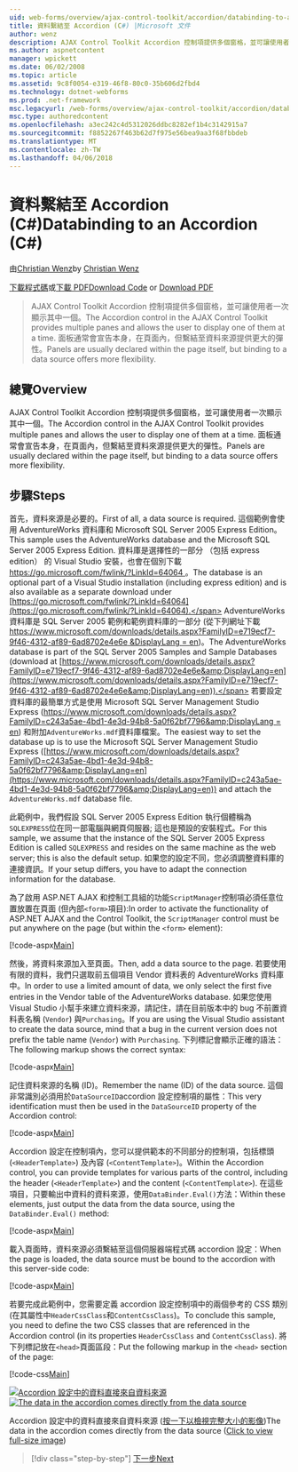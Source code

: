 ```yaml
---
uid: web-forms/overview/ajax-control-toolkit/accordion/databinding-to-an-accordion-cs
title: 資料繫結至 Accordion (C#) |Microsoft 文件
author: wenz
description: AJAX Control Toolkit Accordion 控制項提供多個窗格，並可讓使用者一次顯示其中一個。 面板通常會宣告 w...
ms.author: aspnetcontent
manager: wpickett
ms.date: 06/02/2008
ms.topic: article
ms.assetid: 9c8f0054-e319-46f8-80c0-35b606d2fbd4
ms.technology: dotnet-webforms
ms.prod: .net-framework
msc.legacyurl: /web-forms/overview/ajax-control-toolkit/accordion/databinding-to-an-accordion-cs
msc.type: authoredcontent
ms.openlocfilehash: a3ec242c4d5312026ddbc8282ef1b4c3142915a7
ms.sourcegitcommit: f8852267f463b62d7f975e56bea9aa3f68fbbdeb
ms.translationtype: MT
ms.contentlocale: zh-TW
ms.lasthandoff: 04/06/2018
---
```

<a name="databinding-to-an-accordion-c"></a><span data-ttu-id="d92d0-104">資料繫結至 Accordion (C#)</span><span class="sxs-lookup"><span data-stu-id="d92d0-104">Databinding to an Accordion (C#)</span></span>
====================
<span data-ttu-id="d92d0-105">由[Christian Wenz](https://github.com/wenz)</span><span class="sxs-lookup"><span data-stu-id="d92d0-105">by [Christian Wenz](https://github.com/wenz)</span></span>

<span data-ttu-id="d92d0-106">[下載程式碼](http://download.microsoft.com/download/5/6/d/56d50cef-2011-4c8f-9891-7edc6dc57df9/Accordion1.cs.zip)或[下載 PDF](http://download.microsoft.com/download/6/7/1/6718d452-ff89-4d3f-a90e-c74ec2d636a3/accordion1CS.pdf)</span><span class="sxs-lookup"><span data-stu-id="d92d0-106">[Download Code](http://download.microsoft.com/download/5/6/d/56d50cef-2011-4c8f-9891-7edc6dc57df9/Accordion1.cs.zip) or [Download PDF](http://download.microsoft.com/download/6/7/1/6718d452-ff89-4d3f-a90e-c74ec2d636a3/accordion1CS.pdf)</span></span>

> <span data-ttu-id="d92d0-107">AJAX Control Toolkit Accordion 控制項提供多個窗格，並可讓使用者一次顯示其中一個。</span><span class="sxs-lookup"><span data-stu-id="d92d0-107">The Accordion control in the AJAX Control Toolkit provides multiple panes and allows the user to display one of them at a time.</span></span> <span data-ttu-id="d92d0-108">面板通常會宣告本身，在頁面內，但繫結至資料來源提供更大的彈性。</span><span class="sxs-lookup"><span data-stu-id="d92d0-108">Panels are usually declared within the page itself, but binding to a data source offers more flexibility.</span></span>


## <a name="overview"></a><span data-ttu-id="d92d0-109">總覽</span><span class="sxs-lookup"><span data-stu-id="d92d0-109">Overview</span></span>

<span data-ttu-id="d92d0-110">AJAX Control Toolkit Accordion 控制項提供多個窗格，並可讓使用者一次顯示其中一個。</span><span class="sxs-lookup"><span data-stu-id="d92d0-110">The Accordion control in the AJAX Control Toolkit provides multiple panes and allows the user to display one of them at a time.</span></span> <span data-ttu-id="d92d0-111">面板通常會宣告本身，在頁面內，但繫結至資料來源提供更大的彈性。</span><span class="sxs-lookup"><span data-stu-id="d92d0-111">Panels are usually declared within the page itself, but binding to a data source offers more flexibility.</span></span>

## <a name="steps"></a><span data-ttu-id="d92d0-112">步驟</span><span class="sxs-lookup"><span data-stu-id="d92d0-112">Steps</span></span>

<span data-ttu-id="d92d0-113">首先，資料來源是必要的。</span><span class="sxs-lookup"><span data-stu-id="d92d0-113">First of all, a data source is required.</span></span> <span data-ttu-id="d92d0-114">這個範例會使用 AdventureWorks 資料庫和 Microsoft SQL Server 2005 Express Edition。</span><span class="sxs-lookup"><span data-stu-id="d92d0-114">This sample uses the AdventureWorks database and the Microsoft SQL Server 2005 Express Edition.</span></span> <span data-ttu-id="d92d0-115">資料庫是選擇性的一部分 （包括 express edition） 的 Visual Studio 安裝，也會在個別下載[ https://go.microsoft.com/fwlink/?LinkId=64064 ](https://go.microsoft.com/fwlink/?LinkId=64064)。</span><span class="sxs-lookup"><span data-stu-id="d92d0-115">The database is an optional part of a Visual Studio installation (including express edition) and is also available as a separate download under [https://go.microsoft.com/fwlink/?LinkId=64064](https://go.microsoft.com/fwlink/?LinkId=64064).</span></span> <span data-ttu-id="d92d0-116">AdventureWorks 資料庫是 SQL Server 2005 範例和範例資料庫的一部分 (從下列網址下載[ https://www.microsoft.com/downloads/details.aspx?FamilyID=e719ecf7-9f46-4312-af89-6ad8702e4e6e &amp;DisplayLang = en](https://www.microsoft.com/downloads/details.aspx?FamilyID=e719ecf7-9f46-4312-af89-6ad8702e4e6e&amp;DisplayLang=en))。</span><span class="sxs-lookup"><span data-stu-id="d92d0-116">The AdventureWorks database is part of the SQL Server 2005 Samples and Sample Databases (download at [https://www.microsoft.com/downloads/details.aspx?FamilyID=e719ecf7-9f46-4312-af89-6ad8702e4e6e&amp;DisplayLang=en](https://www.microsoft.com/downloads/details.aspx?FamilyID=e719ecf7-9f46-4312-af89-6ad8702e4e6e&amp;DisplayLang=en)).</span></span> <span data-ttu-id="d92d0-117">若要設定資料庫的最簡單方式是使用 Microsoft SQL Server Management Studio Express ([https://www.microsoft.com/downloads/details.aspx?FamilyID=c243a5ae-4bd1-4e3d-94b8-5a0f62bf7796&amp;DisplayLang = en](https://www.microsoft.com/downloads/details.aspx?FamilyID=c243a5ae-4bd1-4e3d-94b8-5a0f62bf7796&amp;DisplayLang=en)) 和附加`AdventureWorks.mdf`資料庫檔案。</span><span class="sxs-lookup"><span data-stu-id="d92d0-117">The easiest way to set the database up is to use the Microsoft SQL Server Management Studio Express ([https://www.microsoft.com/downloads/details.aspx?FamilyID=c243a5ae-4bd1-4e3d-94b8-5a0f62bf7796&amp;DisplayLang=en](https://www.microsoft.com/downloads/details.aspx?FamilyID=c243a5ae-4bd1-4e3d-94b8-5a0f62bf7796&amp;DisplayLang=en)) and attach the `AdventureWorks.mdf` database file.</span></span>

<span data-ttu-id="d92d0-118">此範例中，我們假設 SQL Server 2005 Express Edition 執行個體稱為`SQLEXPRESS`位在同一部電腦與網頁伺服器; 這也是預設的安裝程式。</span><span class="sxs-lookup"><span data-stu-id="d92d0-118">For this sample, we assume that the instance of the SQL Server 2005 Express Edition is called `SQLEXPRESS` and resides on the same machine as the web server; this is also the default setup.</span></span> <span data-ttu-id="d92d0-119">如果您的設定不同，您必須調整資料庫的連接資訊。</span><span class="sxs-lookup"><span data-stu-id="d92d0-119">If your setup differs, you have to adapt the connection information for the database.</span></span>

<span data-ttu-id="d92d0-120">為了啟用 ASP.NET AJAX 和控制工具組的功能`ScriptManager`控制項必須任意位置放置在頁面 (但內部`<form>`項目):</span><span class="sxs-lookup"><span data-stu-id="d92d0-120">In order to activate the functionality of ASP.NET AJAX and the Control Toolkit, the `ScriptManager` control must be put anywhere on the page (but within the `<form>` element):</span></span>

[!code-aspx[Main](databinding-to-an-accordion-cs/samples/sample1.aspx)]

<span data-ttu-id="d92d0-121">然後，將資料來源加入至頁面。</span><span class="sxs-lookup"><span data-stu-id="d92d0-121">Then, add a data source to the page.</span></span> <span data-ttu-id="d92d0-122">若要使用有限的資料，我們只選取前五個項目 Vendor 資料表的 AdventureWorks 資料庫中。</span><span class="sxs-lookup"><span data-stu-id="d92d0-122">In order to use a limited amount of data, we only select the first five entries in the Vendor table of the AdventureWorks database.</span></span> <span data-ttu-id="d92d0-123">如果您使用 Visual Studio 小幫手來建立資料來源，請記住，請在目前版本中的 bug 不前置資料表名稱 (`Vendor`) 與`Purchasing`。</span><span class="sxs-lookup"><span data-stu-id="d92d0-123">If you are using the Visual Studio assistant to create the data source, mind that a bug in the current version does not prefix the table name (`Vendor`) with `Purchasing`.</span></span> <span data-ttu-id="d92d0-124">下列標記會顯示正確的語法：</span><span class="sxs-lookup"><span data-stu-id="d92d0-124">The following markup shows the correct syntax:</span></span>

[!code-aspx[Main](databinding-to-an-accordion-cs/samples/sample2.aspx)]

<span data-ttu-id="d92d0-125">記住資料來源的名稱 (ID)。</span><span class="sxs-lookup"><span data-stu-id="d92d0-125">Remember the name (ID) of the data source.</span></span> <span data-ttu-id="d92d0-126">這個非常識別必須用於`DataSourceID`accordion 設定控制項的屬性：</span><span class="sxs-lookup"><span data-stu-id="d92d0-126">This very identification must then be used in the `DataSourceID` property of the Accordion control:</span></span>

[!code-aspx[Main](databinding-to-an-accordion-cs/samples/sample3.aspx)]

<span data-ttu-id="d92d0-127">Accordion 設定在控制項內，您可以提供範本的不同部分的控制項，包括標頭 (`<HeaderTemplate>`) 及內容 (`<ContentTemplate>`)。</span><span class="sxs-lookup"><span data-stu-id="d92d0-127">Within the Accordion control, you can provide templates for various parts of the control, including the header (`<HeaderTemplate>`) and the content (`<ContentTemplate>`).</span></span> <span data-ttu-id="d92d0-128">在這些項目，只要輸出中資料的資料來源，使用`DataBinder.Eval()`方法：</span><span class="sxs-lookup"><span data-stu-id="d92d0-128">Within these elements, just output the data from the data source, using the `DataBinder.Eval()` method:</span></span>

[!code-aspx[Main](databinding-to-an-accordion-cs/samples/sample4.aspx)]

<span data-ttu-id="d92d0-129">載入頁面時，資料來源必須繫結至這個伺服器端程式碼 accordion 設定：</span><span class="sxs-lookup"><span data-stu-id="d92d0-129">When the page is loaded, the data source must be bound to the accordion with this server-side code:</span></span>

[!code-aspx[Main](databinding-to-an-accordion-cs/samples/sample5.aspx)]

<span data-ttu-id="d92d0-130">若要完成此範例中，您需要定義 accordion 設定控制項中的兩個參考的 CSS 類別 (在其屬性中`HeaderCssClass`和`ContentCssClass`)。</span><span class="sxs-lookup"><span data-stu-id="d92d0-130">To conclude this sample, you need to define the two CSS classes that are referenced in the Accordion control (in its properties `HeaderCssClass` and `ContentCssClass`).</span></span> <span data-ttu-id="d92d0-131">將下列標記放在`<head>`頁面區段：</span><span class="sxs-lookup"><span data-stu-id="d92d0-131">Put the following markup in the `<head>` section of the page:</span></span>

[!code-css[Main](databinding-to-an-accordion-cs/samples/sample6.css)]


<span data-ttu-id="d92d0-132">[![Accordion 設定中的資料直接來自資料來源](databinding-to-an-accordion-cs/_static/image2.png)](databinding-to-an-accordion-cs/_static/image1.png)</span><span class="sxs-lookup"><span data-stu-id="d92d0-132">[![The data in the accordion comes directly from the data source](databinding-to-an-accordion-cs/_static/image2.png)](databinding-to-an-accordion-cs/_static/image1.png)</span></span>

<span data-ttu-id="d92d0-133">Accordion 設定中的資料直接來自資料來源 ([按一下以檢視完整大小的影像](databinding-to-an-accordion-cs/_static/image3.png))</span><span class="sxs-lookup"><span data-stu-id="d92d0-133">The data in the accordion comes directly from the data source ([Click to view full-size image](databinding-to-an-accordion-cs/_static/image3.png))</span></span>

> [!div class="step-by-step"]
> [<span data-ttu-id="d92d0-134">下一步</span><span class="sxs-lookup"><span data-stu-id="d92d0-134">Next</span></span>](dynamically-adding-an-accordion-pane-cs.md)
